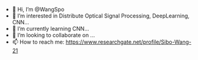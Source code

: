 - 👋 Hi, I’m @WangSpo
- 👀 I’m interested in Distribute Optical Signal Processing, DeepLearning, CNN...
- 🌱 I’m currently learning CNN...
- 💞️ I’m looking to collaborate on ...
- 📫 How to reach me:  https://www.researchgate.net/profile/Sibo-Wang-21

<!---
WangSbox/WangSbox is a ✨ special ✨ repository because its `README.md` (this file) appears on your GitHub profile.
You can click the Preview link to take a look at your changes.
--->
